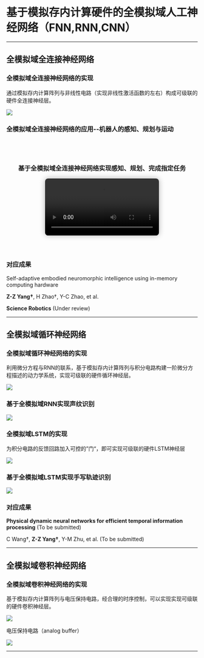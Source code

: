 
# **基于模拟存内计算硬件的全模拟域人工神经网络（FNN,RNN,CNN）**

<style>
.video-section {
  text-align: center;
  padding: 40px 20px;
}
.video-section h2 {
  font-weight: bold;
  margin-bottom: 20px;
}
.video-wrapper video {
  max-width: 80%;
  border-radius: 8px;
  box-shadow: 0 0 15px rgba(0,0,0,0.3);
  transition: all 0.3s ease;
}
.video-wrapper video:hover {
  box-shadow: 0 0 25px rgba(0,0,0,0.6);
}
</style>

---

## **全模拟域全连接神经网络**

### **全模拟域全连接神经网络的实现**

通过模拟存内计算阵列与非线性电路（实现非线性激活函数的左右）构成可级联的硬件全连接神经层。

![](./images/analog_fnn.jpg)

### **全模拟域全连接神经网络的应用--机器人的感知、规划与运动**

<div class="video-section">
  <h3>基于全模拟域全连接神经网络实现感知、规划、完成指定任务</h3>
  <div class="video-wrapper">
    <video controls>
      <source src="./images/fnn_demo.mp4" type="video/mp4">
      您的浏览器不支持 HTML5 视频，请使用现代浏览器。
    </video>
  </div>
</div>

### **对应成果**

Self-adaptive embodied neuromorphic intelligence using in-memory computing hardware

**Z-Z Yang†**, H Zhao†, Y-C Zhao, et al.

**Science Robotics** (Under review)

---

## **全模拟域循环神经网络**

### **全模拟域循环神经网络的实现**

利用微分方程与RNN的联系，基于模拟存内计算阵列与积分电路构建一阶微分方程描述的动力学系统，实现可级联的硬件循环神经层。

![](./images/analog_rnn.jpg)

### **基于全模拟域RNN实现声纹识别**

![](./images/analog_rnn_demo.jpg)

### **全模拟域LSTM的实现**

为积分电路的反馈回路加入可控的”门“，即可实现可级联的硬件LSTM神经层

![](./images/analog_lstm.jpg)

### **基于全模拟域LSTM实现手写轨迹识别**

![](./images/analog_lstm_demo.jpg)

### **对应成果**

**Physical dynamic neural networks for efficient temporal information processing** (To be submitted)

C Wang†, **Z-Z Yang†**, Y-M Zhu, et al. (To be submitted)

---

## **全模拟域卷积神经网络**

### **全模拟域卷积神经网络的实现**

基于模拟存内计算阵列与电压保持电路，经合理的时序控制，可以实现实现可级联的硬件卷积神经层。

![](./images/analog_cnn.jpg)

电压保持电路（analog buffer）

![](./images/sample_hold.jpg)

---
